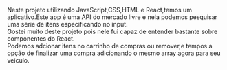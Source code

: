 Neste projeto utilizando JavaScript,CSS,HTML e React,temos um aplicativo.Este app é uma API do mercado livre e nela podemos pesquisar uma série de itens especificando no input.<br>
Gostei muito deste projeto pois nele fui capaz de entender bastante sobre componentes do React.<br>
Podemos adcionar itens no carrinho de compras ou remover,e tempos a opção de finalizar uma compra adicionando o mesmo array agora para seu veículo.
